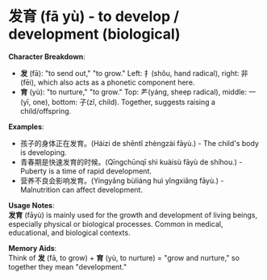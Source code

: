 # **发育 (fā yù) - to develop / development (biological)**

**Character Breakdown**:  
- **发** (fā): "to send out," "to grow." Left: 扌(shǒu, hand radical), right: 非(fēi), which also acts as a phonetic component here.  
- **育** (yù): "to nurture," "to grow." Top: ⺶(yáng, sheep radical), middle: 一(yī, one), bottom: 子(zǐ, child). Together, suggests raising a child/offspring.

**Examples**:  
- 孩子的身体正在发育。(Háizi de shēntǐ zhèngzài fāyù.) - The child's body is developing.  
- 青春期是快速发育的时候。(Qīngchūnqī shì kuàisù fāyù de shíhou.) - Puberty is a time of rapid development.  
- 营养不良会影响发育。(Yíngyǎng bùliáng huì yǐngxiǎng fāyù.) - Malnutrition can affect development.

**Usage Notes**:  
**发育** (fāyù) is mainly used for the growth and development of living beings, especially physical or biological processes. Common in medical, educational, and biological contexts.

**Memory Aids**:  
Think of **发** (fā, to grow) + **育** (yù, to nurture) = "grow and nurture," so together they mean "development."